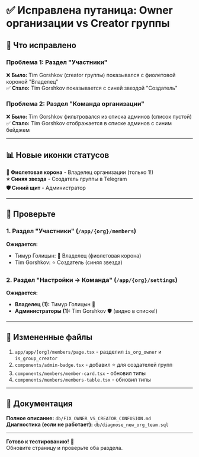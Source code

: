 # ✅ Исправлена путаница: Owner организации vs Creator группы

## 🎯 Что исправлено

### Проблема 1: Раздел "Участники"
❌ **Было:** Tim Gorshkov (creator группы) показывался с фиолетовой короной "Владелец"  
✅ **Стало:** Tim Gorshkov показывается с синей звездой "Создатель"

### Проблема 2: Раздел "Команда организации"
❌ **Было:** Tim Gorshkov фильтровался из списка админов (список пустой)  
✅ **Стало:** Tim Gorshkov отображается в списке админов с синим бейджем

---

## 📊 Новые иконки статусов

**👑 Фиолетовая корона** - Владелец организации (только 1!)  
**⭐ Синяя звезда** - Создатель группы в Telegram  
**🛡️ Синий щит** - Администратор  

---

## 🧪 Проверьте

### 1. Раздел "Участники" (`/app/{org}/members`)
**Ожидается:**
- Тимур Голицын: 👑 Владелец (фиолетовая корона)
- Tim Gorshkov: ⭐ Создатель (синяя звезда)

### 2. Раздел "Настройки → Команда" (`/app/{org}/settings`)
**Ожидается:**
- **Владелец (1):** Тимур Голицын 👑
- **Администраторы (1):** Tim Gorshkov 🛡️ (видно в списке!)

---

## 📁 Измененные файлы

1. `app/app/[org]/members/page.tsx` - разделил `is_org_owner` и `is_group_creator`
2. `components/admin-badge.tsx` - добавил ⭐ для создателей групп
3. `components/members/member-card.tsx` - обновил типы
4. `components/members/members-table.tsx` - обновил типы

---

## 📖 Документация

**Полное описание:** `db/FIX_OWNER_VS_CREATOR_CONFUSION.md`  
**Диагностика (если не работает):** `db/diagnose_new_org_team.sql`

---

**Готово к тестированию!** 🚀  
Обновите страницу и проверьте оба раздела.


